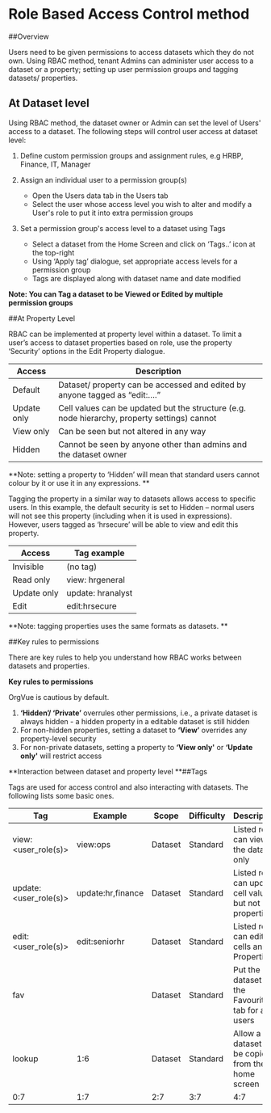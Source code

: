 # Role Based Access Control method

##Overview

Users need to be given permissions to access datasets which they do not own. Using RBAC method, tenant Admins can administer user access to a dataset or a property; setting up user permission groups and tagging datasets/ properties.

## At Dataset level

Using RBAC method, the dataset owner or Admin can set the level of Users' access to a dataset. The following steps will control user access at dataset level:

1. Define custom permission groups and assignment rules, e.g HRBP, Finance, IT, Manager
2. Assign an individual user to a permission group(s)
    * Open the Users data tab in the Users tab
    * Select the user whose access level you wish to alter and modify a User's role to put it into extra permission groups

3. Set a permission group's access level to a dataset using Tags
    * Select a dataset from the Home Screen and click on ‘Tags..’ icon at the top-right
    * Using ‘Apply tag’ dialogue, set appropriate access levels for a permission group
    * Tags are displayed along with dataset name and date modified

**Note: You can Tag a dataset to be Viewed or Edited by multiple permission groups**

##At Property Level

RBAC can be implemented at property level within a dataset. To limit a user’s access to dataset properties based on role, use the property ‘Security’ options in the Edit Property dialogue.

| Access | Description |
| -- | -- |
| Default | Dataset/ property can be accessed and edited by anyone tagged as “edit:….”|
| Update only| Cell values can be updated but the structure (e.g. node hierarchy, property settings) cannot|
| View only| Can be seen but not altered in any way|
| Hidden | Cannot be seen by anyone other than admins and the dataset owner|

**Note: setting a property to ‘Hidden’ will mean that standard users cannot colour by it or use it in any expressions.
**

Tagging the property in a similar way to datasets allows access to specific users. In this example, the default security is set to Hidden – normal users will not see this property (including when it is used in expressions). However, users tagged as ‘hrsecure’ will be able to view and edit this property.

| Access | Tag example |
| -- | -- |
| Invisible | (no tag) |
| Read only | view: hrgeneral|
| Update only| update: hranalyst|
| Edit | edit:hrsecure|

**Note: tagging properties uses the same formats as datasets.
**

##Key rules to permissions

There are key rules to help you understand how RBAC works between datasets and properties.

**Key rules to permissions**

OrgVue is cautious by default.

1. **‘Hidden’/ ‘Private’** overrules other permissions, i.e., a private dataset is always hidden - a hidden property in a editable dataset is still hidden
2. For non-hidden properties, setting a dataset to **‘View’** overrides any property-level security
3. For non-private datasets, setting a property to **‘View only'** or **‘Update only'** will restrict access

**Interaction between dataset and property level
**##Tags

Tags are used for access control and also interacting with datasets. The following lists some basic ones. 

| Tag | Example | Scope | Difficulty | Description|
| -- | -- | -- | -- | -- |
| view:<user_role(s)>| view:ops|Dataset | Standard | Listed roles can view the dataset only|
| update:<user_role(s)>| update:hr,finance| Dataset |Standard | Listed roles can update cell values but not properties|
| edit:<user_role(s)>| edit:seniorhr| Dataset| Standard | Listed roles can edit cells and Properties|
| fav | | Dataset | Standard | Put the dataset in the Favourites tab for all users|
| lookup | 1:6 | Dataset | Standard | Allow a dataset to be copied from the home screen |
| 0:7 | 1:7 | 2:7 | 3:7 | 4:7 |